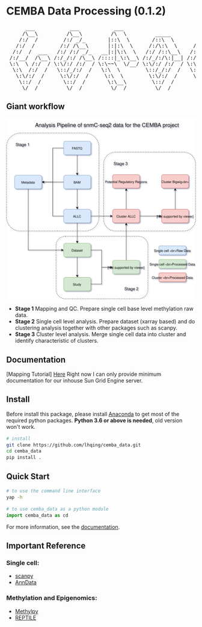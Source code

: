 # CEMBA Data Processing (0.1.2)
[](http://www.network-science.de/ascii/)
<pre>
      ___           ___           ___                         ___
     /\__\         /\__\         /\  \         _____         /\  \
    /:/  /        /:/ _/_       |::\  \       /::\  \       /::\  \
   /:/  /        /:/ /\__\      |:|:\  \     /:/\:\  \     /:/\:\  \
  /:/  /  ___   /:/ /:/ _/_   __|:|\:\  \   /:/ /::\__\   /:/ /::\  \
 /:/__/  /\__\ /:/_/:/ /\__\ /::::|_\:\__\ /:/_/:/\:|__| /:/_/:/\:\__\
 \:\  \ /:/  / \:\/:/ /:/  / \:\~~\  \/__/ \:\/:/ /:/  / \:\/:/  \/__/
  \:\  /:/  /   \::/_/:/  /   \:\  \        \::/_/:/  /   \::/__/
   \:\/:/  /     \:\/:/  /     \:\  \        \:\/:/  /     \:\  \
    \::/  /       \::/  /       \:\__\        \::/  /       \:\__\
     \/__/         \/__/         \/__/         \/__/         \/__/
</pre>

## Giant workflow
![](/doc/image/pipeline.svg)
- **Stage 1** Mapping and QC. Prepare single cell base level methylation raw data.
- **Stage 2** Single cell level analysis. Prepare dataset (xarray based) and do clustering analysis together with other packages such as scanpy.
- **Stage 3** Cluster level analysis. Merge single cell data into cluster and identify characteristic of clusters.

## Documentation
[Mapping Tutorial] [Here](https://github.com/lhqing/cemba_data/blob/master/doc/files/mapping_tutorial.ipynb)
Right now I can only provide minimum documentation for our inhouse Sun Grid Engine server.

## Install
Before install this package, please install [Anaconda](https://www.anaconda.com/download/) to get most of the required python packages. **Python 3.6 or above is needed**, old version won't work.

```bash
# install
git clone https://github.com/lhqing/cemba_data.git
cd cemba_data
pip install .
```

## Quick Start
```bash
# to use the command line interface
yap -h
```

```python
# to use cemba_data as a python module
import cemba_data as cd
```

For more information, see the [documentation](https://cemba-data.readthedocs.io/en/latest).

## Important Reference
### Single cell:
- [scanpy](https://github.com/theislab/scanpy)
- [AnnData](https://github.com/theislab/anndata)
### Methylation and Epigenomics:
- [Methylpy](https://github.com/yupenghe/methylpy)
- [REPTILE](https://github.com/yupenghe/REPTILE)

